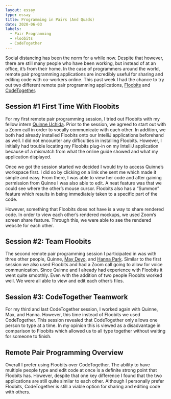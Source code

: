 ```yaml
---
layout: essay
type: essay
title: Programming in Pairs (And Quads)
date: 2020-06-03
labels:
  - Pair Programming
  - Floobits
  - CodeTogether
---
```


Social distancing has been the norm for a while now. Despite that however, there are still many people who have been working, but instead of at an office, it’s from their home. In the case of programmers around the world, remote pair programming applications are incredibly useful for sharing and editing code with co-workers online. This past week I had the chance to try out two different remote pair programming applications, [Floobits](https://floobits.com/) and [CodeTogether](https://www.codetogether.com/).

## Session #1 First Time With Floobits

For my first remote pair programming session, I tried out Floobits with my fellow intern [Quinne Uchida](https://qauchida.github.io/). Prior to the session, we agreed to start out with a Zoom call in order to vocally communicate with each other. In addition, we both had already installed Floobits onto our IntelliJ applications beforehand as well. I did not encounter any difficulties in installing Floobits. However, I initially had trouble locating my Floobits plug-in on my IntelliJ application because of a mismatch from what the online guide showed and what my application displayed. 

Once we got the session started we decided I would try to access Quinne’s workspace first. I did so by clicking on a link she sent me which made it simple and easy. From there, I was able to view her code and after gaining permission from Quinne I was also able to edit. A neat feature was that we could see where the other’s mouse cursor. Floobits also has a “Summon” feature which results in being immediately taken to a specific part of the code.

However, something that Floobits does not have is a way to share rendered code. In order to view each other’s rendered mockups, we used Zoom’s screen share feature. Through this, we were able to see the rendered website for each other. 

## Session #2: Team Floobits

The second remote pair programming session I participated in was with three other people, Quinne, [May Deyo](https://maxdeyo.github.io/), and [Hanna Park](https://hannaparkuh.github.io/). Similar to the first session we also used Floobits and had a Zoom call going to allow for voice communication. Since Quinne and I already had experience with Floobits it went quite smoothly. Even with the addition of two people Floobits worked well. We were all able to view and edit each other’s files. 

## Session #3: CodeTogether Teamwork

For my third and last CodeTogether session, I worked again with Quinne, Max, and Hanna. However, this time instead of Floobits we used CodeTogether. This session revealed that CodeTogether only allows one person to type at a time. In my opinion this is viewed as a disadvantage in comparison to Floobits which allowed us to all type together without waiting for someone to finish.

## Remote Pair Programming Overview

Overall I prefer using Floobits over CodeTogether. The ability to have multiple people type and edit code at once is a definite strong point that Floobits has. However, despite that one key difference I found that the two applications are still quite similar to each other. Although I personally prefer Floobits, CodeTogether is still a viable option for sharing and editing code with others.
